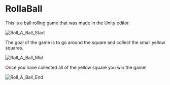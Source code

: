 # RollaBall
This is a ball rolling game that was made in the Unity editor.

![Roll_A_Ball_Start](https://user-images.githubusercontent.com/70345077/151386975-3c6252c7-af74-46ab-a23f-b796610d7de5.png)

The goal of the game is to go around the square and collect the small yellow squares.

![Roll_A_Ball_Mid](https://user-images.githubusercontent.com/70345077/151387187-b468143b-903a-4554-8553-2d8e8bc699b4.png)

Once you have collected all of the yellow square you win the game!

![Roll_A_Ball_End](https://user-images.githubusercontent.com/70345077/151387651-a9608eee-aef6-4c63-9cb1-6131fb6ff0bc.png)
